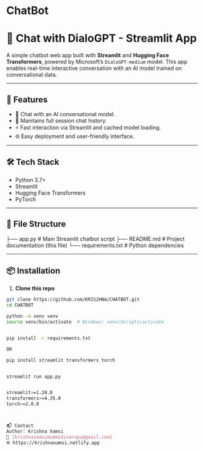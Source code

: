 # ChatBot

# 🤖 Chat with DialoGPT - Streamlit App

A simple chatbot web app built with **Streamlit** and **Hugging Face Transformers**, powered by Microsoft’s `DialoGPT-medium` model. This app enables real-time interactive conversation with an AI model trained on conversational data.

---

## 🚀 Features

- 🤖 Chat with an AI conversational model.
- 💬 Maintains full session chat history.
- ⚡ Fast interaction via Streamlit and cached model loading.
- 🌐 Easy deployment and user-friendly interface.

---

## 🛠️ Tech Stack

- Python 3.7+
- Streamlit
- Hugging Face Transformers
- PyTorch

---

## 📁 File Structure

├── app.py # Main Streamlit chatbot script
├── README.md # Project documentation (this file)
└── requirements.txt # Python dependencies


---

## 📦 Installation

1. **Clone this repo**

```bash
git clone https://github.com/KRIS2HNA/CHATBOT.git
cd CHATBOT

python -m venv venv
source venv/bin/activate  # Windows: venv\Scripts\activate


pip install -r requirements.txt

OR

pip install streamlit transformers torch


streamlit run app.py


streamlit>=1.20.0
transformers>=4.35.0
torch>=2.0.0



📬 Contact
Author: Krishna Vamsi
📧 [krishnavamsimummidivarapu@gmail.com]
🌐 https://krishnavamsi.netlify.app